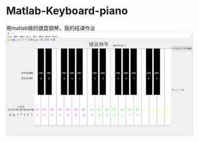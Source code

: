# Matlab-Keyboard-piano
用matlab做的键盘钢琴，我的结课作业
![image](https://github.com/CaterinaLe/Matlab-Keyboard-Piano/raw/master/image/程序界面.png)
